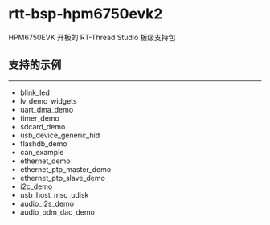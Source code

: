 # rtt-bsp-hpm6750evk2

HPM6750EVK 开板的 RT-Thread Studio 板级支持包

## 支持的示例

***

- blink_led
- lv_demo_widgets
- uart_dma_demo
- timer_demo
- sdcard_demo
- usb_device_generic_hid
- flashdb_demo
- can_example
- ethernet_demo
- ethernet_ptp_master_demo
- ethernet_ptp_slave_demo
- i2c_demo
- usb_host_msc_udisk
- audio_i2s_demo
- audio_pdm_dao_demo
